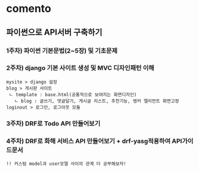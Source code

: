 # comento
## 파이썬으로 API서버 구축하기
### 1주차) 파이썬 기본문법(2~5장) 및 기초문제
### 2주차) django 기본 사이트 생성 및 MVC 디자인패턴 이해
```
mysite > django 설정
blog > 게시판 사이트
 ㄴ template : base.html(공통적으로 보여지는 화면디자인)
   ㄴ blog : 글쓰기, 댓글달기, 게시글 리스트, 추천기능, 앵커 엘리먼트 화면고정
loginout > 로그인, 로그아웃 모듈
```

### 3주차) DRF로 Todo API 만들어보기

### 4주차) DRF로 화해 서비스 API 만들어보기 + drf-yasg적용하여 API가이드문서
```
!! 커스텀 model과 user모델 사이의 관계 더 공부해보자!
```
